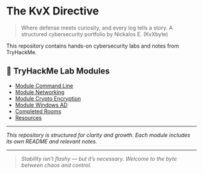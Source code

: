 # The KvX Directive

> Where defense meets curiosity, and every log tells a story. A structured cybersecurity portfolio by Nickalos E. (KvXbyte)

This repository contains hands-on cybersecurity labs and notes from TryHackMe.

## 📁 TryHackMe Lab Modules

- [Module Command Line](lab_node[tryhackme]/module_command_line/README.md)  
- [Module Networking](lab_node[tryhackme]/module_networking/README.md)  
- [Module Crypto Encryption](lab_node[tryhackme]/module_crypto_encryption/README.md)  
- [Module Windows AD](lab_node[tryhackme]/module_windows_ad/README.md)  
- [Completed Rooms](lab_node[tryhackme]/completed_rooms/README.md)  
- [Resources](lab_node[tryhackme]/resources/README.md)  

---

_This repository is structured for clarity and growth. Each module includes its own README and relevant notes._

---

> *Stability isn’t flashy — but it’s necessary. Welcome to the byte between chaos and control.*
